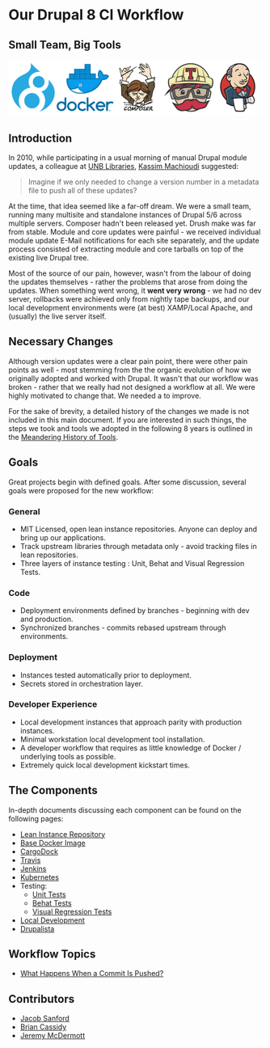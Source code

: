# Our Drupal 8 CI Workflow
## Small Team, Big Tools

![Drupal 8 CI Workflow](img/logo.png "Drupal 8 CI Workflow")

## Introduction
In 2010, while participating in a usual morning of manual Drupal module updates, a colleague at [UNB Libraries](https://www.lib.unb.ca/), [Kassim Machioudi](https://github.com/kaschioudi) suggested:

> Imagine if we only needed to change a version number in a metadata file to push all of these updates?

At the time, that idea seemed like a far-off dream. We were a small team, running many multisite and standalone instances of Drupal 5/6 across multiple servers. Composer hadn't been released yet. Drush make was far from stable. Module and core updates were painful - we received individual module update E-Mail notifications for each site separately, and the update process consisted of extracting module and core tarballs on top of the existing live Drupal tree.

Most of the source of our pain, however, wasn't from the labour of doing the updates themselves - rather the problems that arose from doing the updates. When something went wrong, it **went very wrong** - we had no dev server, rollbacks were achieved only from nightly tape backups, and our local development environments were (at best) XAMP/Local Apache, and (usually) the live server itself.

## Necessary Changes
Although version updates were a clear pain point, there were other pain points as well - most stemming from the the organic evolution of how we originally adopted and worked with Drupal. It wasn't that our workflow was broken - rather that we really had not designed a workflow at all. We were highly motivated to change that. We needed a to improve.

For the sake of brevity, a detailed history of the changes we made is not included in this main document. If you are interested in such things, the steps we took and tools we adopted in the following 8 years is outlined in the [Meandering History of Tools](MeanderingHistoryOfTools.md).

## Goals
Great projects begin with defined goals. After some discussion, several goals were proposed for the new workflow:

### General

 * MIT Licensed, open lean instance repositories. Anyone can deploy and bring up our applications.
 * Track upstream libraries through metadata only - avoid tracking files in lean repositories.
 * Three layers of instance testing : Unit, Behat and Visual Regression Tests.

### Code

* Deployment environments defined by branches - beginning with dev and production.
* Synchronized branches - commits rebased upstream through environments.

### Deployment

 * Instances tested automatically prior to deployment.
 * Secrets stored in orchestration layer.

### Developer Experience

 * Local development instances that approach parity with production instances.
 * Minimal workstation local development tool installation.
 * A developer workflow that requires as little knowledge of Docker / underlying tools as possible.
 * Extremely quick local development kickstart times.

## The Components
In-depth documents discussing each component can be found on the following pages:
 * [Lean Instance Repository](LeanRepository.md)
 * [Base Docker Image](BaseImage.md)
 * [CargoDock](CargoDock.md)
 * [Travis](Travis.md)
 * [Jenkins](Jenkins.md)
 * [Kubernetes](Kubernetes.md)
 * Testing:
     * [Unit Tests](testing/UnitTests.md)
     * [Behat Tests](testing/Behat.md)
     * [Visual Regression Tests](testing/VisualRegression.md)
 * [Local Development](LocalDevelopment.md)
 * [Drupalista](Drupalista.md)

## Workflow Topics
 * [What Happens When a Commit Is Pushed?](CommitFallout.md)

## Contributors
 * [Jacob Sanford](LeanRepository.md)
 * [Brian Cassidy](Docker.md)
 * [Jeremy McDermott](BaseImage.md)
